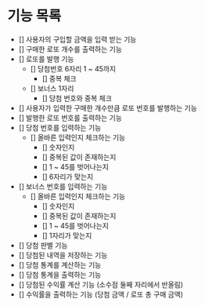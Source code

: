 # 기능 목록
- [] 사용자의 구입할 금액을 입력 받는 기능
- [] 구매한 로또 개수를 출력하는 기능
- [] 로또를 발행 기능 
    - [] 당첨번호 6자리 1 ~ 45까지
        - [] 중복 체크
    - [] 보너스 1자리
        - [] 당첨 번호와 중복 체크
- [] 사용자가 입력한 구매한 개수만큼 로또 번호를 발행하는 기능
- [] 발행한 로또 번호를 출력하는 기능
- [] 당첨 번호를 입력하는 기능
    - [] 올바른 입력인지 체크하는 기능
        - [] 숫자인지
        - [] 중복된 값이 존재하는지
        - [] 1 ~ 45를 벗어나는지
        - [] 6자리가 맞는지
- [] 보너스 번호를 입력하는 기능
    - [] 올바른 입력인지 체크하는 기능
        - [] 숫자인지
        - [] 중복된 값이 존재하는지
        - [] 1 ~ 45를 벗어나는지
        - [] 1자리가 맞는지
- [] 당첨 판별 기능
- [] 당첨된 내역을 저장하는 기능
- [] 당첨 통계를 계산하는 기능
- [] 당첨 통계을 출력하는 기능
- [] 당첨된 수익률 계산 기능 (소수점 둘째 자리에서 반올림)
- [] 수익률을 출력하는 기능 (당첨 금액 / 로또 총 구매 금액)

